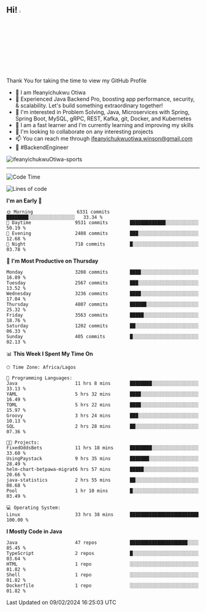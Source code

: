 <!-- BLOG-POST-LIST:START --><!-- BLOG-POST-LIST:END -->

## Hi! <img src="https://media.giphy.com/media/hvRJCLFzcasrR4ia7z/giphy.gif" width="4%"> 

Thank You for taking the time to view my GitHub Profile

- 👋 I am Ifeanyichukwu Otiwa
- 🚀 Experienced Java Backend Pro, boosting app performance, security, & scalability. Let's build something extraordinary together!
- 👀 I'm interested in Problem Solving, Java, Microservices with Spring, Spring Boot, MySQL, gRPC, REST, Kafka, git, Docker, and Kubernetes
- 🌱 I am a fast learner and I'm currently learning and improving my skills
- 💞️ I'm looking to collaborate on any interesting projects
- 📫 You can reach me through ifeanyichukwuotiwa.winson@gmail.com
- 🚀 #BackendEngineer

<p align="left" marginTop="10px"> <img src="https://komarev.com/ghpvc/?username=ifeanyichukwuOtiwa-sports&label=Profile%20views&color=0e75b6&style=for-the-badge" alt="ifeanyichukwuOtiwa-sports" /> </p>

***

<!--START_SECTION:waka-->
![Code Time](http://img.shields.io/badge/Code%20Time-2%2C228%20hrs%2017%20mins-blue)

![Lines of code](https://img.shields.io/badge/From%20Hello%20World%20I%27ve%20Written-5.3%20million%20lines%20of%20code-blue)

**I'm an Early 🐤** 

```text
🌞 Morning                6331 commits        ████████░░░░░░░░░░░░░░░░░   33.34 % 
🌆 Daytime                9531 commits        █████████████░░░░░░░░░░░░   50.19 % 
🌃 Evening                2408 commits        ███░░░░░░░░░░░░░░░░░░░░░░   12.68 % 
🌙 Night                  718 commits         █░░░░░░░░░░░░░░░░░░░░░░░░   03.78 % 
```
📅 **I'm Most Productive on Thursday** 

```text
Monday                   3208 commits        ████░░░░░░░░░░░░░░░░░░░░░   16.89 % 
Tuesday                  2567 commits        ███░░░░░░░░░░░░░░░░░░░░░░   13.52 % 
Wednesday                3236 commits        ████░░░░░░░░░░░░░░░░░░░░░   17.04 % 
Thursday                 4807 commits        ██████░░░░░░░░░░░░░░░░░░░   25.32 % 
Friday                   3563 commits        █████░░░░░░░░░░░░░░░░░░░░   18.76 % 
Saturday                 1202 commits        ██░░░░░░░░░░░░░░░░░░░░░░░   06.33 % 
Sunday                   405 commits         █░░░░░░░░░░░░░░░░░░░░░░░░   02.13 % 
```


📊 **This Week I Spent My Time On** 

```text
🕑︎ Time Zone: Africa/Lagos

💬 Programming Languages: 
Java                     11 hrs 8 mins       ████████░░░░░░░░░░░░░░░░░   33.13 % 
YAML                     5 hrs 32 mins       ████░░░░░░░░░░░░░░░░░░░░░   16.49 % 
TOML                     5 hrs 22 mins       ████░░░░░░░░░░░░░░░░░░░░░   15.97 % 
Groovy                   3 hrs 24 mins       ███░░░░░░░░░░░░░░░░░░░░░░   10.13 % 
SQL                      2 hrs 28 mins       ██░░░░░░░░░░░░░░░░░░░░░░░   07.36 % 

🐱‍💻 Projects: 
FixedOddsBets            11 hrs 18 mins      ████████░░░░░░░░░░░░░░░░░   33.60 % 
UsingPaystack            9 hrs 35 mins       ███████░░░░░░░░░░░░░░░░░░   28.49 % 
helm-chart-betpawa-migrat6 hrs 57 mins       █████░░░░░░░░░░░░░░░░░░░░   20.66 % 
java-statistics          2 hrs 55 mins       ██░░░░░░░░░░░░░░░░░░░░░░░   08.68 % 
Pool                     1 hr 10 mins        █░░░░░░░░░░░░░░░░░░░░░░░░   03.49 % 

💻 Operating System: 
Linux                    33 hrs 38 mins      █████████████████████████   100.00 % 
```

**I Mostly Code in Java** 

```text
Java                     47 repos            █████████████████████░░░░   85.45 % 
TypeScript               2 repos             █░░░░░░░░░░░░░░░░░░░░░░░░   03.64 % 
HTML                     1 repo              ░░░░░░░░░░░░░░░░░░░░░░░░░   01.82 % 
Shell                    1 repo              ░░░░░░░░░░░░░░░░░░░░░░░░░   01.82 % 
Dockerfile               1 repo              ░░░░░░░░░░░░░░░░░░░░░░░░░   01.82 % 
```




 Last Updated on 09/02/2024 16:25:03 UTC
<!--END_SECTION:waka-->

<!--
<p align="center">
![trophy](https://github-profile-trophy.vercel.app/?username=ifeanyichukwuOtiwa-sports&theme=onedark) (https://github.com/ryo-ma/github-profile-trophy)
</p>
-->

<!---
ifeanyi-otiwa/ifeanyi-otiwa is a ✨ special ✨ repository because its `README.md` (this file) appears on your GitHub profile.
You can click the Preview link to take a look at your changes.
--->
